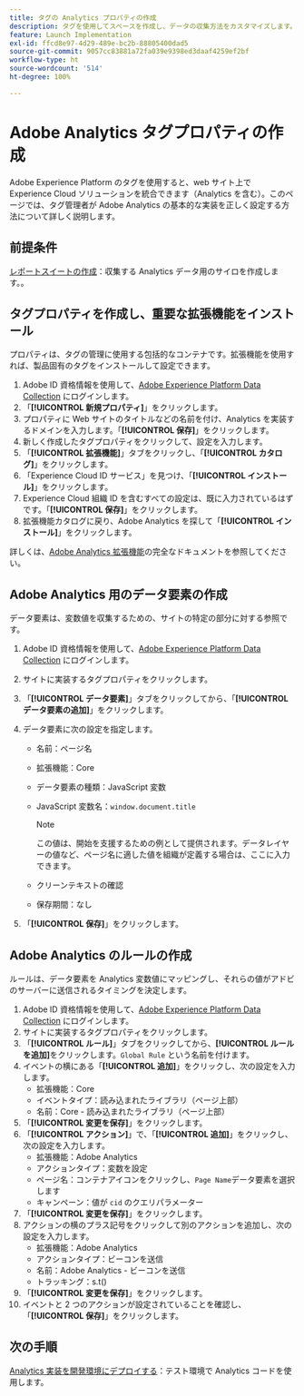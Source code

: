 ```yaml
---
title: タグの Analytics プロパティの作成
description: タグを使用してスペースを作成し、データの収集方法をカスタマイズします。
feature: Launch Implementation
exl-id: ffcd8e97-4d29-489e-bc2b-88805400dad5
source-git-commit: 9057cc83881a72fa039e9398ed3daaf4259ef2bf
workflow-type: ht
source-wordcount: '514'
ht-degree: 100%

---
```


# Adobe Analytics タグプロパティの作成

Adobe Experience Platform のタグを使用すると、web サイト上で Experience Cloud ソリューションを統合できます（Analytics を含む）。このページでは、タグ管理者が Adobe Analytics の基本的な実装を正しく設定する方法について詳しく説明します。

## 前提条件

[レポートスイートの作成](/help/admin/admin/c-manage-report-suites/c-new-report-suite/t-create-a-report-suite.md)：収集する Analytics データ用のサイロを作成します。。

## タグプロパティを作成し、重要な拡張機能をインストール

プロパティは、タグの管理に使用する包括的なコンテナです。拡張機能を使用すれば、製品固有のタグをインストールして設定できます。

1. Adobe ID 資格情報を使用して、[Adobe Experience Platform Data Collection](https://experience.adobe.com/data-collection) にログインします。
1. 「**[!UICONTROL 新規プロパティ]**」をクリックします。
1. プロパティに Web サイトのタイトルなどの名前を付け、Analytics を実装するドメインを入力します。「**[!UICONTROL 保存]**」をクリックします。
1. 新しく作成したタグプロパティをクリックして、設定を入力します。
1. 「**[!UICONTROL 拡張機能]**」タブをクリックし、「**[!UICONTROL カタログ]**」をクリックします。
1. 「Experience Cloud ID サービス」を見つけ、「**[!UICONTROL インストール]**」をクリックします。
1. Experience Cloud 組織 ID を含むすべての設定は、既に入力されているはずです。「**[!UICONTROL 保存]**」をクリックします。
1. 拡張機能カタログに戻り、Adobe Analytics を探して「**[!UICONTROL インストール]**」をクリックします。

詳しくは、[Adobe Analytics 拡張機能](https://experienceleague.adobe.com/docs/experience-platform/tags/extensions/adobe/analytics/overview.html?lang=ja)の完全なドキュメントを参照してください。

## Adobe Analytics 用のデータ要素の作成

データ要素は、変数値を収集するための、サイトの特定の部分に対する参照です。

1. Adobe ID 資格情報を使用して、[Adobe Experience Platform Data Collection](https://experience.adobe.com/data-collection) にログインします。
1. サイトに実装するタグプロパティをクリックします。
1. 「**[!UICONTROL データ要素]**」タブをクリックしてから、「**[!UICONTROL データ要素の追加]**」をクリックします。
1. データ要素に次の設定を指定します。

   * 名前：ページ名
   * 拡張機能：Core
   * データ要素の種類：JavaScript 変数
   * JavaScript 変数名：`window.document.title`

      >[!NOTE]
      >
      >この値は、開始を支援するための例として提供されます。データレイヤーの値など、ページ名に適した値を組織が定義する場合は、ここに入力できます。
   * クリーンテキストの確認
   * 保存期間：なし
1. 「**[!UICONTROL 保存]**」をクリックします。

## Adobe Analytics のルールの作成

ルールは、データ要素を Analytics 変数値にマッピングし、それらの値がアドビのサーバーに送信されるタイミングを決定します。

1. Adobe ID 資格情報を使用して、[Adobe Experience Platform Data Collection](https://experience.adobe.com/data-collection) にログインします。
1. サイトに実装するタグプロパティをクリックします。
1. 「**[!UICONTROL ルール]**」タブをクリックしてから、**[!UICONTROL ルールを追加]**&#x200B;をクリックします。`Global Rule` という名前を付けます。
1. イベントの横にある「**[!UICONTROL 追加]**」をクリックし、次の設定を入力します。
   * 拡張機能：Core
   * イベントタイプ：読み込まれたライブラリ（ページ上部）
   * 名前：Core - 読み込まれたライブラリ（ページ上部）
1. 「**[!UICONTROL 変更を保存]**」をクリックします。
1. 「**[!UICONTROL アクション]**」で、「**[!UICONTROL 追加]**」をクリックし、次の設定を入力します。
   * 拡張機能：Adobe Analytics
   * アクションタイプ：変数を設定
   * ページ名：コンテナアイコンをクリックし、`Page Name`データ要素を選択します
   * キャンペーン：値が `cid` のクエリパラメーター
1. 「**[!UICONTROL 変更を保存]**」をクリックします。
1. アクションの横のプラス記号をクリックして別のアクションを追加し、次の設定を入力します。
   * 拡張機能：Adobe Analytics
   * アクションタイプ：ビーコンを送信
   * 名前：Adobe Analytics - ビーコンを送信
   * トラッキング：s.t()
1. 「**[!UICONTROL 変更を保存]**」をクリックします。
1. イベントと 2 つのアクションが設定されていることを確認し、「**[!UICONTROL 保存]**」をクリックします。

## 次の手順

[Analytics 実装を開発環境にデプロイする](deploy-dev.md)：テスト環境で Analytics コードを使用します。
